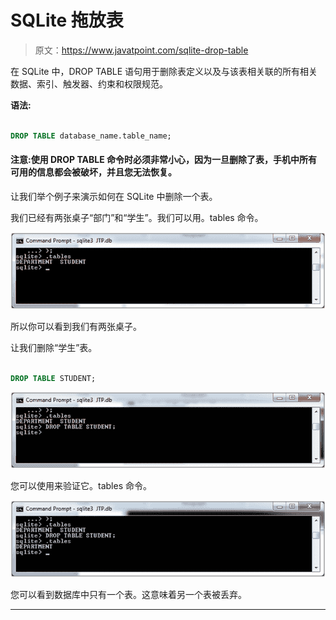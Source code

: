 # SQLite 拖放表

> 原文：<https://www.javatpoint.com/sqlite-drop-table>

在 SQLite 中，DROP TABLE 语句用于删除表定义以及与该表相关联的所有相关数据、索引、触发器、约束和权限规范。

**语法:**

```sql

DROP TABLE database_name.table_name; 

```

#### 注意:使用 DROP TABLE 命令时必须非常小心，因为一旦删除了表，手机中所有可用的信息都会被破坏，并且您无法恢复。

让我们举个例子来演示如何在 SQLite 中删除一个表。

我们已经有两张桌子“部门”和“学生”。我们可以用。tables 命令。

![SQLite Drop table 1](img/987514418c7eacb491d6bcccef486f2b.png)

所以你可以看到我们有两张桌子。

让我们删除“学生”表。

```sql

DROP TABLE STUDENT;

```

![SQLite Drop table 2](img/bece1a0fba2c9786b695408a520abfa1.png)

您可以使用来验证它。tables 命令。

![SQLite Drop table 3](img/3694e361763dac3fdb75073202ab3e3c.png)

您可以看到数据库中只有一个表。这意味着另一个表被丢弃。

* * *